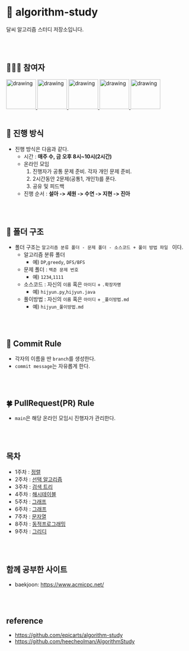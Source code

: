 # 📔 algorithm-study
달씨 알고리즘 스터디 저장소입니다.
 
<br>
<br>
 
## 👩🏻‍💻 참여자
<a href="https://github.com/hijyun">
<img src="https://avatars.githubusercontent.com/u/54613024" alt="drawing" width="80"> 
</a>
<a href="https://github.com/hswon37">
<img src="https://avatars.githubusercontent.com/u/80654995" alt="drawing" width="80"> 
</a>
<a href="https://github.com/Soooyeon-Kim">
<img src="https://avatars.githubusercontent.com/u/83583349" alt="drawing" width="80"> 
</a>
<a href="https://github.com/jarammm">
<img src="https://avatars.githubusercontent.com/u/90924434" alt="drawing" width="80"> 
</a>
<a href="https://github.com/mikaniz">
<img src="https://avatars.githubusercontent.com/u/92143119" alt="drawing" width="80"> 
</a>
 
<br>
<br>
 

## 🌱 진행 방식 
* 진행 방식은 다음과 같다.
  * 시간 : **매주 수, 금 오후 8시~10시(2시간)**
  * 온라인 모임
    1. 진행자가 공통 문제 준비. 각자 개인 문제 준비.
    2. 2시간동안 2문제(공통1, 개인1)를 푼다.
    3. 공유 및 피드백
  * 진행 순서 : **설아 -> 세원 -> 수연 -> 지현 -> 진아**

 
<br>
<br>
 
## 🌿 폴더 구조
* 폴더 구조는 ```알고리즘 분류 폴더 - 문제 폴더 - 소스코드 + 풀이 방법 파일 ``` 이다.
  *  알고리즘 분류 폴더
      *   예) ```DP```,```greedy```, ```DFS/BFS```
  * 문제 폴더 : ```백준 문제 번호```
      *   예) ```1234```,```1111```
  * 소스코드 : 자신의 ```이름``` 혹은 ```아이디``` + ```.확장자명```
      *   예) ```hijyun.py```,```hijyun.java```
  * 풀이방법 : 자신의 ```이름``` 혹은 ```아이디``` + ```_풀이방법.md```
      *   예) ```hijyun_풀이방법.md```
      
<br>
<br>
 

## 🌳 Commit Rule
* 각자의 이름을 딴 ```branch```를 생성한다.
* ```commit message```는 자유롭게 한다.

 
<br>
<br>
 

## 🍀 PullRequest(PR) Rule
* ```main```은 해당 온라인 모임시 진행자가 관리한다.

 
<br>
<br>
 

## 목차
* 1주차 : [정렬](https://github.com/hijyun/algorithm-study/tree/main/정렬)
* 2주차 : [선택 알고리즘](https://github.com/hijyun/algorithm-study/tree/main/분할정복)
* 3주차 : [검색 트리](https://github.com/hijyun/algorithm-study/tree/main/트리)
* 4주차 : [해시테이블](https://github.com/hijyun/algorithm-study/tree/main/해시)
* 5주차 : [그래프](https://github.com/hijyun/algorithm-study/tree/main/그래프)
* 6주차 : [그래프](https://github.com/hijyun/algorithm-study/tree/main/그래프)
* 7주차 : [문자열](https://github.com/hijyun/algorithm-study/tree/main/문자열)
* 8주차 : [동적프로그래밍](https://github.com/hijyun/algorithm-study/tree/main/DP)
* 9주차 : [그리디](https://github.com/hijyun/algorithm-study/tree/main/)

 
<br>
<br>
 

## 함께 공부한 사이트
* baekjoon: https://www.acmicpc.net/

 
<br>
<br>
 

## reference
* https://github.com/epicarts/algorithm-study
* https://github.com/heecheolman/AlgorithmStudy
